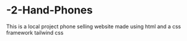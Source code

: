 # -2-Hand-Phones
This is a local project phone selling website made using html and a css framework tailwind css
